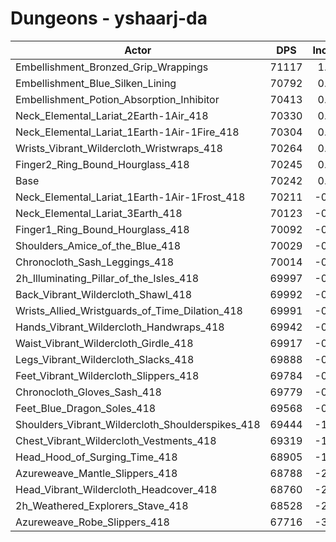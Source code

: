 # Dungeons - yshaarj-da
| Actor | DPS | Increase |
|---|:---:|:---:|
|Embellishment_Bronzed_Grip_Wrappings|71117|1.25%|
|Embellishment_Blue_Silken_Lining|70792|0.78%|
|Embellishment_Potion_Absorption_Inhibitor|70413|0.24%|
|Neck_Elemental_Lariat_2Earth-1Air_418|70330|0.13%|
|Neck_Elemental_Lariat_1Earth-1Air-1Fire_418|70304|0.09%|
|Wrists_Vibrant_Wildercloth_Wristwraps_418|70264|0.03%|
|Finger2_Ring_Bound_Hourglass_418|70245|0.00%|
|Base|70242|0.00%|
|Neck_Elemental_Lariat_1Earth-1Air-1Frost_418|70211|-0.04%|
|Neck_Elemental_Lariat_3Earth_418|70123|-0.17%|
|Finger1_Ring_Bound_Hourglass_418|70092|-0.21%|
|Shoulders_Amice_of_the_Blue_418|70029|-0.30%|
|Chronocloth_Sash_Leggings_418|70014|-0.32%|
|2h_Illuminating_Pillar_of_the_Isles_418|69997|-0.35%|
|Back_Vibrant_Wildercloth_Shawl_418|69992|-0.36%|
|Wrists_Allied_Wristguards_of_Time_Dilation_418|69991|-0.36%|
|Hands_Vibrant_Wildercloth_Handwraps_418|69942|-0.43%|
|Waist_Vibrant_Wildercloth_Girdle_418|69917|-0.46%|
|Legs_Vibrant_Wildercloth_Slacks_418|69888|-0.50%|
|Feet_Vibrant_Wildercloth_Slippers_418|69784|-0.65%|
|Chronocloth_Gloves_Sash_418|69779|-0.66%|
|Feet_Blue_Dragon_Soles_418|69568|-0.96%|
|Shoulders_Vibrant_Wildercloth_Shoulderspikes_418|69444|-1.14%|
|Chest_Vibrant_Wildercloth_Vestments_418|69319|-1.31%|
|Head_Hood_of_Surging_Time_418|68905|-1.90%|
|Azureweave_Mantle_Slippers_418|68788|-2.07%|
|Head_Vibrant_Wildercloth_Headcover_418|68760|-2.11%|
|2h_Weathered_Explorers_Stave_418|68528|-2.44%|
|Azureweave_Robe_Slippers_418|67716|-3.60%|
